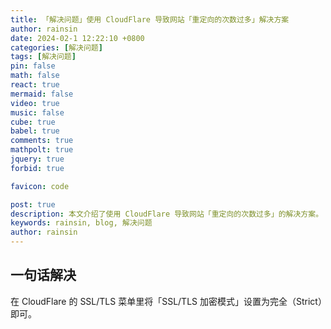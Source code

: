 ```yaml
---
title: 「解决问题」使用 CloudFlare 导致网站「重定向的次数过多」解决方案
author: rainsin
date: 2024-02-1 12:22:10 +0800
categories: [解决问题]
tags: [解决问题]
pin: false
math: false
react: true
mermaid: false
video: true
music: false
cube: true
babel: true
comments: true
mathpolt: true
jquery: true
forbid: true

favicon: code

post: true
description: 本文介绍了使用 CloudFlare 导致网站「重定向的次数过多」的解决方案。
keywords: rainsin, blog, 解决问题
author: rainsin
---
```


## 一句话解决

在 CloudFlare 的 SSL/TLS 菜单里将「SSL/TLS 加密模式」设置为完全（Strict）即可。

<!-- <link rel="stylesheet" href="test.css">

测试视频引入
<div id="mse"></div>

测试React是否引入
<div id="like_button_container"></div>

测试数学函数绘制
<div class="polt_box_ui">
  <div id="root"></div>
</div>

<script src="test.js"></script>
<script>
var player = new window.Player({
  id: 'mse',
  url: 'https://rainsinpan.hk.cpolar.io/d/blog/s/r3e91t',
})
</script>

<twisty-player alg="R U R' U R U2' R'"></twisty-player>

<twisty-player
  puzzle="4x4x4"
  alg="r U2 x r U2 r U2 r' U2 l U2 r' U2 r U2 r' U2 r'"
  hint-facelets="none"
  back-view="top-right"
  background="none"
></twisty-player> 

<div id="app"></div>

<script type="text/babel">  
    const getMessage = () => "Hello World";
    document.getElementById('app').innerHTML = getMessage();
</script> -->
